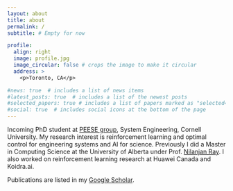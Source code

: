 ```yaml
---
layout: about
title: about
permalink: /
subtitle: # Empty for now

profile:
  align: right
  image: profile.jpg
  image_circular: false # crops the image to make it circular
  address: >
    <p>Toronto, CA</p>

#news: true  # includes a list of news items
#latest_posts: true  # includes a list of the newest posts
#selected_papers: true # includes a list of papers marked as "selected={true}"
#social: true  # includes social icons at the bottom of the page
---
```


Incoming PhD student at [PEESE group](https://www.peese.org), System Engineering, Cornell University. 
My research interest is reinforcement learning and optimal control for engineering systems and AI for science.
Previously I did a Master in Computing Science at the University of Alberta under Prof. [Nilanjan Ray](https://webdocs.cs.ualberta.ca/~nray1/).
I also worked on reinforcement learning research at Huawei Canada and Koidra.ai.

Publications are listed in my [Google Scholar](https://scholar.google.com/citations?user=AX2ULvIAAAAJ&hl=en).